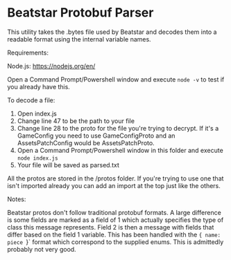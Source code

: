# Beatstar Protobuf Parser

This utility takes the .bytes file used by Beatstar and decodes them into a readable format using the internal variable names.

Requirements:

Node.js: https://nodejs.org/en/

Open a Command Prompt/Powershell window and execute `node -v` to test if you already have this.

To decode a file:

1. Open index.js
2. Change line 47 to be the path to your file
3. Change line 28 to the proto for the file you're trying to decrypt. If it's a GameConfig you need to use GameConfigProto and an AssetsPatchConfig would be AssetsPatchProto.
4. Open a Command Prompt/Powershell window in this folder and execute `node index.js`
5. Your file will be saved as parsed.txt

All the protos are stored in the /protos folder. If you're trying to use one that isn't imported already you can add an import at the top just like the others.

Notes:

Beatstar protos don't follow traditional protobuf formats. A large difference is some fields are marked as a field of 1 which actually specifies the type of class this message represents. Field 2 is then a message with fields that differ based on the field 1 variable. This has been handled with the `{ name: piece `}` format which correspond to the supplied enums. This is admittedly probably not very good.
